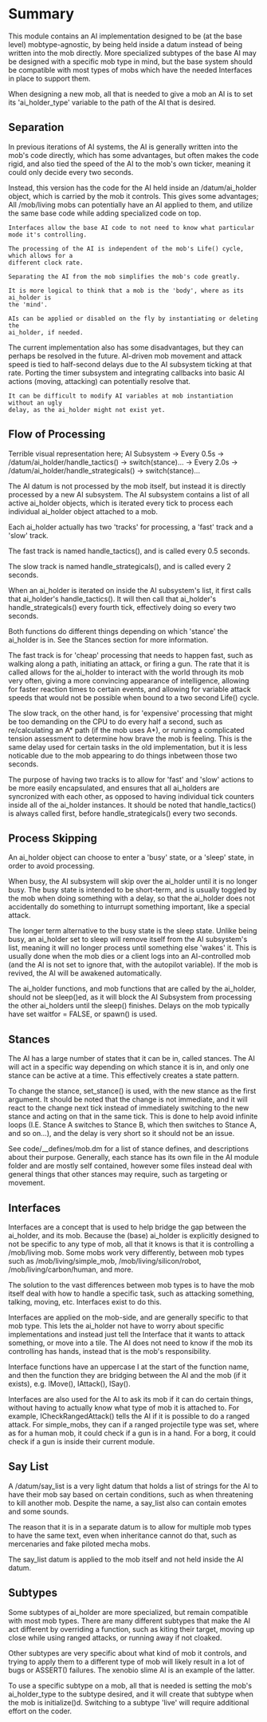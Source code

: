 
# Summary

This module contains an AI implementation designed to be (at the base level) mobtype-agnostic,
by being held inside a datum instead of being written into the mob directly. More specialized
subtypes of the base AI may be designed with a specific mob type in mind, but the base system
should be compatible with most types of mobs which have the needed Interfaces in place to
support them.

When designing a new mob, all that is needed to give a mob an AI is to set
its 'ai_holder_type' variable to the path of the AI that is desired.


## Separation

In previous iterations of AI systems, the AI is generally written into the mob's code directly,
which has some advantages, but often makes the code rigid, and also tied the speed of the AI
to the mob's own ticker, meaning it could only decide every two seconds.

Instead, this version has the code for the AI held inside an /datum/ai_holder object,
which is carried by the mob it controls. This gives some advantages;
	All /mob/living mobs can potentially have an AI applied to them, and utilize the
	same base code while adding specialized code on top.

	Interfaces allow the base AI code to not need to know what particular mode it's controlling.

	The processing of the AI is independent of the mob's Life() cycle, which allows for a
	different clock rate.

	Separating the AI from the mob simplifies the mob's code greatly.

	It is more logical to think that a mob is the 'body', where as its ai_holder is
	the 'mind'.

	AIs can be applied or disabled on the fly by instantiating or deleting the
	ai_holder, if needed.


The current implementation also has some disadvantages, but they can perhaps be resolved
in the future.
	AI-driven mob movement and attack speed is tied to half-second delays due to the
	AI subsystem ticking at that rate. Porting the timer subsystem and integrating
	callbacks into basic AI actions (moving, attacking) can potentially resolve that.

	It can be difficult to modify AI variables at mob instantiation without an ugly
	delay, as the ai_holder might not exist yet.


## Flow of Processing

Terrible visual representation here;
AI Subsystem	-> Every 0.5s -> /datum/ai_holder/handle_tactics()	-> switch(stance)...
				-> Every 2.0s -> /datum/ai_holder/handle_strategicals()	-> switch(stance)...

The AI datum is not processed by the mob itself, but instead it is directly processed
by a new AI subsystem. The AI subsystem contains a list of all active ai_holder
objects, which is iterated every tick to process each individual ai_holder
object attached to a mob.

Each ai_holder actually has two 'tracks' for processing, a 'fast' track
and a 'slow' track.

The fast track is named handle_tactics(), and is called every 0.5 seconds.

The slow track is named handle_strategicals(), and is called every 2 seconds.

When an ai_holder is iterated on inside the AI subsystem's list, it first
calls that ai_holder's handle_tactics(). It will then call that ai_holder's
handle_strategicals() every fourth tick, effectively doing so every two seconds.

Both functions do different things depending on which 'stance' the
ai_holder is in. See the Stances section for more information.

The fast track is for 'cheap' processing that needs to happen fast, such as
walking along a path, initiating an attack, or firing a gun. The rate that
it is called allows for the ai_holder to interact with the world through
its mob very often, giving a more convincing appearance of intelligence,
allowing for faster reaction times to certain events, and allowing for
variable attack speeds that would not be possible when bound to a
two second Life() cycle.

The slow track, on the other hand, is for 'expensive' processing that might
be too demanding on the CPU to do every half a second, such as
re/calculating an A* path (if the mob uses A*), or running a complicated
tension assessment to determine how brave the mob is feeling. This is the
same delay used for certain tasks in the old implementation, but it is less
noticable due to the mob appearing to do things inbetween those two seconds.

The purpose of having two tracks is to allow for 'fast' and 'slow' actions
to be more easily encapsulated, and ensures that all ai_holders are syncronized
with each other, as opposed to having individual tick counters inside all of
the ai_holder instances.  It should be noted that handle_tactics() is always
called first, before handle_strategicals() every two seconds.

## Process Skipping

An ai_holder object can choose to enter a 'busy' state, or a 'sleep' state,
in order to avoid processing.

When busy, the AI subsystem will skip over the ai_holder until it is no
longer busy. The busy state is intended to be short-term, and is usually
toggled by the mob when doing something with a delay, so that the ai_holder
does not accidentally do something to inturrupt something important, like
a special attack.

The longer term alternative to the busy state is the sleep state. Unlike
being busy, an ai_holder set to sleep will remove itself from the
AI subsystem's list, meaning it will no longer process until something
else 'wakes' it. This is usually done when the mob dies or a client
logs into an AI-controlled mob (and the AI is not set to ignore that,
with the autopilot variable). If the mob is revived, the AI will be
awakened automatically.

The ai_holder functions, and mob functions that are called by the
ai_holder, should not be sleep()ed, as it will block the AI Subsystem
from processing the other ai_holders until the sleep() finishes.
Delays on the mob typically have set waitfor = FALSE, or spawn() is used.


## Stances

The AI has a large number of states that it can be in, called stances.
The AI will act in a specific way depending on which stance it is in,
and only one stance can be active at a time. This effectively creates
a state pattern.

To change the stance, set_stance() is used, with the new stance as
the first argument. It should be noted that the change is not immediate,
and it will react to the change next tick instead of immediately switching
to the new stance and acting on that in the same tick. This is done to help
avoid infinite loops (I.E. Stance A switches to Stance B, which then
switches to Stance A, and so on...), and the delay is very short so
it should not be an issue.

See code/__defines/mob.dm for a list of stance defines, and descriptions
about their purpose. Generally, each stance has its own file in the AI
module folder and are mostly self contained, however some files instead
deal with general things that other stances may require, such as targeting
or movement.

## Interfaces

Interfaces are a concept that is used to help bridge the gap between
the ai_holder, and its mob. Because the (base) ai_holder is explicitly
designed to not be specific to any type of mob, all that it knows is
that it is controlling a /mob/living mob. Some mobs work very differently,
between mob types such as /mob/living/simple_mob, /mob/living/silicon/robot,
/mob/living/carbon/human, and more.

The solution to the vast differences between mob types is to have the
mob itself deal with how to handle a specific task, such as attacking
something, talking, moving, etc. Interfaces exist to do this.

Interfaces are applied on the mob-side, and are generally specific to
that mob type. This lets the ai_holder not have to worry about specific
implementations and instead just tell the Interface that it wants to attack
something, or move into a tile. The AI does not need to know if the mob its
controlling has hands, instead that is the mob's responsibility.

Interface functions have an uppercase I at the start of the function name,
and then the function they are bridging between the AI and the mob
(if it exists), e.g. IMove(), IAttack(), ISay().

Interfaces are also used for the AI to ask its mob if it can do certain
things, without having to actually know what type of mob it is attached to.
For example, ICheckRangedAttack() tells the AI if it is possible to do a
ranged attack. For simple_mobs, they can if a ranged projectile type was set,
where as for a human mob, it could check if a gun is in a hand. For a borg,
it could check if a gun is inside their current module.

## Say List

A /datum/say_list is a very light datum that holds a list of strings for the
AI to have their mob say based on certain conditions, such as when threatening
to kill another mob. Despite the name, a say_list also can contain emotes
and some sounds.

The reason that it is in a separate datum is to allow for multiple mob types
to have the same text, even when inheritance cannot do that, such as
mercenaries and fake piloted mecha mobs.

The say_list datum is applied to the mob itself and not held inside the AI datum.

## Subtypes

Some subtypes of ai_holder are more specialized, but remain compatible with
most mob types. There are many different subtypes that make the AI act different
by overriding a function, such as kiting their target, moving up close while
using ranged attacks, or running away if not cloaked.

Other subtypes are very specific about what kind of mob it controls, and trying
to apply them to a different type of mob will likely result in a lot of bugs
or ASSERT() failures. The xenobio slime AI is an example of the latter.

To use a specific subtype on a mob, all that is needed is setting the mob's
ai_holder_type to the subtype desired, and it will create that subtype when
the mob is initialize()d. Switching to a subtype 'live' will require additional
effort on the coder.
